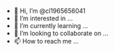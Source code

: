 - 👋 Hi, I’m @cl1965656041
- 👀 I’m interested in ...
- 🌱 I’m currently learning ...
- 💞️ I’m looking to collaborate on ...
- 📫 How to reach me ...

<!---
cl1965656041/cl1965656041 is a ✨ special ✨ repository because its `README.md` (this file) appears on your GitHub profile.
You can click the Preview link to take a look at your changes.

naiaho
